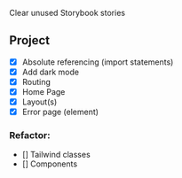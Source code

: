 Clear unused Storybook stories

## Project

- [x] Absolute referencing (import statements)
- [x] Add dark mode
- [x] Routing
- [x] Home Page
- [x] Layout(s)
- [x] Error page (element)

### Refactor:

- [] Tailwind classes
- [] Components
